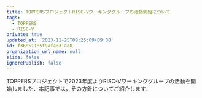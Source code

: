 ```yaml
---
title: TOPPERSプロジェクトRISC-Vワーキンググループの活動開始について
tags:
  - TOPPERS
  - RISC-V
private: true
updated_at: '2023-11-25T09:25:09+09:00'
id: f36851185f9af4331aa8
organization_url_name: null
slide: false
ignorePublish: false
---
```

TOPPERSプロジェクトで2023年度よりRISC-Vワーキンググループの活動を開始しました．本記事では，その方針についてご紹介します．

